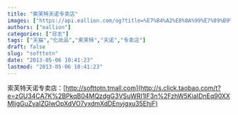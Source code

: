 ```yaml
---
title: "索芙特天诺专卖店"
images: ["https://api.eallion.com/og?title=%E7%B4%A2%E8%8A%99%E7%89%B9%E5%A4%A9%E8%AF%BA%E4%B8%93%E5%8D%96%E5%BA%97"]
authors: ["eallion"]
categories: ["日志"]
tags: ["天猫","化妆品","索芙特","天诺","专卖店"]
draft: false
slug: "softtotn"
date: "2013-05-06 10:41:23"
lastmod: "2013-05-06 10:41:23"
---
```


索芙特天诺专卖店：[http://softtotn.tmall.com](http://s.click.taobao.com/t?e=zGU34CA7K%2BPkqB04MQzdgG3VSuWRI1IF3n%2FzhW5KiaIDnEq90XXMljgGuZvaIZGlwOpXdVO7yxdmXdDEnyjgxu35EhjF)
